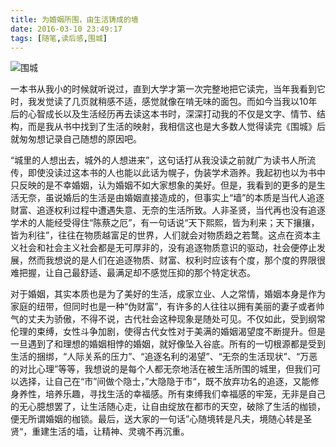 ```yaml
---
title: 为婚姻所围，由生活铸成的墙
date: 2016-03-10 23:49:17
tags: [随笔,读后感,围城]
---
```

![围城](http://blog.huzerui.com/src/img/post/2016-3-10/weicheng.jpg)

 一本书从我小的时候就听说过，直到大学才第一次完整地把它读完，当年我看到它时，我发觉读了几页就稍感不适，感觉就像在啃无味的面包。而如今当我以10年后的心智成长以及生活经历再去读这本书时，深深打动我的不仅是文字、情节、结构，而是我从书中找到了生活的映射，我相信这也是大多数人觉得读完《围城》后就匆匆想记录自己随想的原因吧。

  “城里的人想出去，城外的人想进来”，这句话打从我没读之前就广为读书人所流传，即使没读过这本书的人也能以此话为幌子，伪装学术涵养。我起初也以为书中只反映的是不幸婚姻，认为婚姻不如大家想象的美好。但是，我看到的更多的是生活无奈，虽说婚后的生活是由婚姻直接造成的，但事实上“墙”的本质是当代人追逐财富、追逐权利过程中遭遇失意、无奈的生活所致。人非圣贤，当代再也没有追逐学术的人能经受得住“陈蔡之厄”，有一句话说“天下熙熙，皆为利来；天下攘攘，皆为利往”，往往在物质越富足的世界，人们就会对物质趋之若鹜。这点在资本主义社会和社会主义社会都是无可厚非的，没有追逐物质意识的驱动，社会便停止发展，然而我想说的是人们在追逐物质、财富、权利时应该有个度，那个度的界限很难把握，让自己最舒适、最满足却不感觉压抑的那个特定状态。

  对于婚姻，其实本质也是为了美好的生活，成家立业、人之常情，婚姻本身是作为家庭的纽带，但同时也是一种“伪财富”，有许多的人往往以拥有美丽的妻子或者帅气的丈夫为骄傲，不得不说，古代社会这种现象是随处可见。不仅如此，受到纲常伦理的束缚，女性斗争加剧，使得古代女性对于美满的婚姻渴望度不断提升。但是一旦遇到了和理想的婚姻相悖的婚姻，就好像坠入谷底。所有的一切根源都是受到生活的捆绑，“人际关系的压力”、“追逐名利的渴望”、“无奈的生活现状”、“万恶的对比心理”等等，我想说的是每个人都无奈地活在被生活所围的城里，但我们可以选择，让自己在“市”间做个隐士，”大隐隐于市“，既不放弃功名的追逐，又能修身养性，培养乐趣，寻找生活的幸福感。所有束缚我们幸福感的牢笼，无非是自己的无心臆想罢了，让生活随心走，让自由绽放在都市的天空，破除了生活的枷锁，便无所谓婚姻的枷锁。最后，送大家的一句话”心随境转是凡夫，境随心转是圣贤“，重建生活的墙，让精神、灵魂不再沉重。
